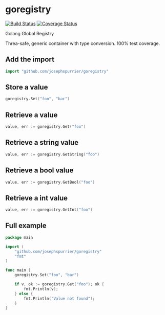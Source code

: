 goregistry
==========
[![Build Status](https://travis-ci.org/josephspurrier/goregistry.svg)](https://travis-ci.org/josephspurrier/goregistry) [![Coverage Status](https://coveralls.io/repos/josephspurrier/goregistry/badge.png)](https://coveralls.io/r/josephspurrier/goregistry)

Golang Global Registry

Threa-safe, generic container with type conversion. 100% test coverage.

## Add the import

```go
import "github.com/josephspurrier/goregistry"
```

## Store a value

```go
goregistry.Set("foo", "bar")
```

## Retrieve a value

```go
value, err := goregistry.Get("foo")
```

## Retrieve a string value

```go
value, err := goregistry.GetString("foo")
```

## Retrieve a bool value

```go
value, err := goregistry.GetBool("foo")
```

## Retrieve a int value

```go
value, err := goregistry.GetInt("foo")
```

## Full example

```go
package main

import (
	"github.com/josephspurrier/goregistry"
	"fmt"
)

func main {
	goregistry.Set("foo", "bar")

	if v, ok := goregistry.Get("foo"); ok {
		fmt.Println(v);
	} else {
		fmt.Println("Value not found");
	}
}
```